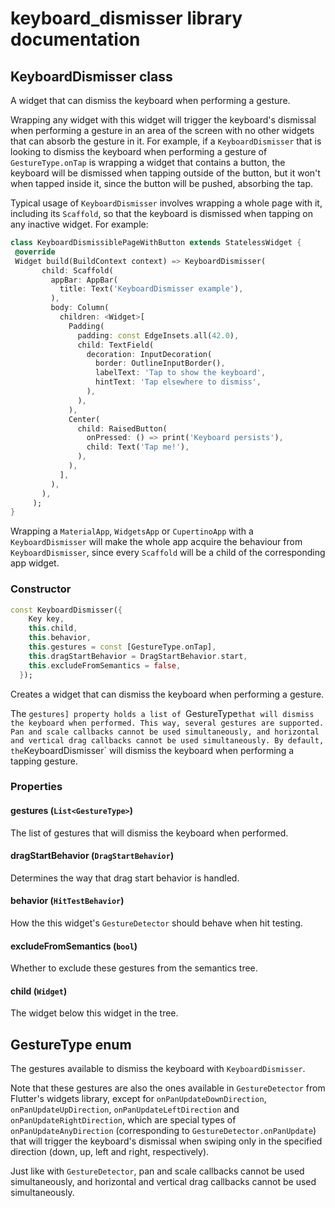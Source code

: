 # keyboard_dismisser library documentation

## KeyboardDismisser class

A widget that can dismiss the keyboard when performing a gesture.

Wrapping any widget with this widget will trigger the keyboard's dismissal
when performing a gesture in an area of the screen with no other widgets
that can absorb the gesture in it. For example, if a `KeyboardDismisser`
that is looking to dismiss the keyboard when performing a gesture of
`GestureType.onTap` is wrapping a widget that contains a button, the
keyboard will be dismissed when tapping outside of the button, but it won't
when tapped inside it, since the button will be pushed, absorbing the tap.

Typical usage of `KeyboardDismisser` involves wrapping a whole page with it,
including its `Scaffold`, so that the keyboard is dismissed when tapping on
any inactive widget. For example:

```dart
class KeyboardDismissiblePageWithButton extends StatelessWidget {
 @override
 Widget build(BuildContext context) => KeyboardDismisser(
       child: Scaffold(
         appBar: AppBar(
           title: Text('KeyboardDismisser example'),
         ),
         body: Column(
           children: <Widget>[
             Padding(
               padding: const EdgeInsets.all(42.0),
               child: TextField(
                 decoration: InputDecoration(
                   border: OutlineInputBorder(),
                   labelText: 'Tap to show the keyboard',
                   hintText: 'Tap elsewhere to dismiss',
                 ),
               ),
             ),
             Center(
               child: RaisedButton(
                 onPressed: () => print('Keyboard persists'),
                 child: Text('Tap me!'),
               ),
             ),
           ],
         ),
       ),
     );
}
```

Wrapping a `MaterialApp`, `WidgetsApp` or `CupertinoApp` with a
`KeyboardDismisser` will make the whole app acquire the behaviour from
`KeyboardDismisser`, since every `Scaffold` will be a child of the
corresponding app widget.


### Constructor

```dart
const KeyboardDismisser({
    Key key,
    this.child,
    this.behavior,
    this.gestures = const [GestureType.onTap],
    this.dragStartBehavior = DragStartBehavior.start,
    this.excludeFromSemantics = false,
  });
```
 Creates a widget that can dismiss the keyboard when performing a gesture.

The `gestures] property holds a list of `GestureType` that will dismiss
the keyboard when performed. This way, several gestures are supported.
Pan and scale callbacks cannot be used simultaneously, and horizontal and
vertical drag callbacks cannot be used simultaneously. By default, the
`KeyboardDismisser` will dismiss the keyboard when performing a tapping
gesture.

### Properties

#### gestures (`List<GestureType>`)

The list of gestures that will dismiss the keyboard when performed.

#### dragStartBehavior (`DragStartBehavior`)

Determines the way that drag start behavior is handled.

#### behavior (`HitTestBehavior`)

How the this widget's `GestureDetector` should behave when hit testing.

#### excludeFromSemantics (`bool`)

Whether to exclude these gestures from the semantics tree.

#### child (`Widget`)

The widget below this widget in the tree.


## GestureType enum

The gestures available to dismiss the keyboard with `KeyboardDismisser`.

Note that these gestures are also the ones available in `GestureDetector`
from Flutter's widgets library, except for `onPanUpdateDownDirection`,
`onPanUpdateUpDirection`, `onPanUpdateLeftDirection` and
`onPanUpdateRightDirection`, which are special types of
`onPanUpdateAnyDirection` (corresponding to `GestureDetector.onPanUpdate`)
that will trigger the keyboard's dismissal when swiping only in the
specified direction (down, up, left and right, respectively).

Just like with `GestureDetector`, pan and scale callbacks cannot be used
simultaneously, and horizontal and vertical drag callbacks cannot be used
simultaneously.